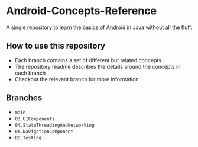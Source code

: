 ﻿# Android-Concepts-Reference
A single repository to learn the basics of Android in Java without all the fluff.

## How to use this repository
- Each branch contains a set of different but related concepts
- The repository readme describes the details around the concepts in each branch
- Checkout the relevant branch for more information

## Branches
- `main`
- `03.UIComponents`
- `04.StateThreadingAndNetworking`
- `06.NavigationComponent`
- `08.Testing`
